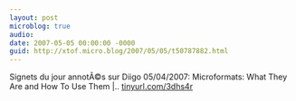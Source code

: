 ```yaml
---
layout: post
microblog: true
audio: 
date: 2007-05-05 00:00:00 -0000
guid: http://xtof.micro.blog/2007/05/05/t50787882.html
---
```

Signets du jour annotÃ©s sur Diigo 05/04/2007: Microformats: What They Are and How To Use Them |.. [tinyurl.com/3dhs4r](http://tinyurl.com/3dhs4r)

